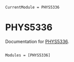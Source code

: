 ```@meta
CurrentModule = PHYS5336
```

# PHYS5336

Documentation for [PHYS5336](https://github.com/john-waczak/PHYS5336.jl).

```@index
```

```@autodocs
Modules = [PHYS5336]
```
